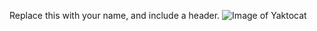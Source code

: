 Replace this with your name, and include a header.
![Image of Yaktocat](https://octodex.github.com/images/yaktocat.png)
